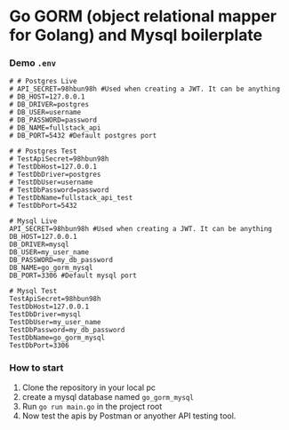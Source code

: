 # Go GORM (object relational mapper for Golang) and Mysql boilerplate

### Demo `.env`
```
# # Postgres Live
# API_SECRET=98hbun98h #Used when creating a JWT. It can be anything
# DB_HOST=127.0.0.1
# DB_DRIVER=postgres
# DB_USER=username
# DB_PASSWORD=password
# DB_NAME=fullstack_api
# DB_PORT=5432 #Default postgres port

# # Postgres Test
# TestApiSecret=98hbun98h
# TestDbHost=127.0.0.1
# TestDbDriver=postgres
# TestDbUser=username
# TestDbPassword=password
# TestDbName=fullstack_api_test
# TestDbPort=5432

# Mysql Live
API_SECRET=98hbun98h #Used when creating a JWT. It can be anything
DB_HOST=127.0.0.1
DB_DRIVER=mysql 
DB_USER=my_user_name
DB_PASSWORD=my_db_password
DB_NAME=go_gorm_mysql
DB_PORT=3306 #Default mysql port

# Mysql Test
TestApiSecret=98hbun98h
TestDbHost=127.0.0.1
TestDbDriver=mysql
TestDbUser=my_user_name
TestDbPassword=my_db_password
TestDbName=go_gorm_mysql
TestDbPort=3306
```

### How to start
1. Clone the repository in your local pc
2. create a mysql database named `go_gorm_mysql`
3. Run `go run main.go` in the project root
4. Now test the apis by Postman or anyother API testing tool.